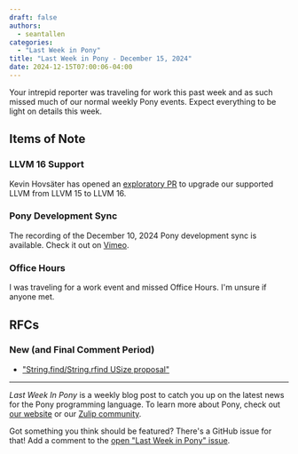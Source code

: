 ```yaml
---
draft: false
authors:
  - seantallen
categories:
  - "Last Week in Pony"
title: "Last Week in Pony - December 15, 2024"
date: 2024-12-15T07:00:06-04:00
---
```


Your intrepid reporter was traveling for work this past week and as such missed much of our normal weekly Pony events. Expect everything to be light on details this week.

<!-- more -->

## Items of Note

### LLVM 16 Support

Kevin Hovsäter has opened an [exploratory PR](https://github.com/ponylang/ponyc/pull/4570) to upgrade our supported LLVM from LLVM 15 to LLVM 16.

### Pony Development Sync

The recording of the December 10, 2024 Pony development sync is available. Check it out on [Vimeo](https://vimeo.com/1038684133).

### Office Hours

I was traveling for a work event and missed Office Hours. I'm unsure if anyone met.

## RFCs

### New (and Final Comment Period)

- ["String.find/String.rfind USize proposal"](https://github.com/ponylang/rfcs/pull/216)

---

_Last Week In Pony_ is a weekly blog post to catch you up on the latest news for the Pony programming language. To learn more about Pony, check out [our website](https://ponylang.io) or our [Zulip community](https://ponylang.zulipchat.com).

Got something you think should be featured? There's a GitHub issue for that! Add a comment to the [open "Last Week in Pony" issue](https://github.com/ponylang/ponylang.github.io/issues?q=is%3Aissue+is%3Aopen+label%3Alast-week-in-pony).
